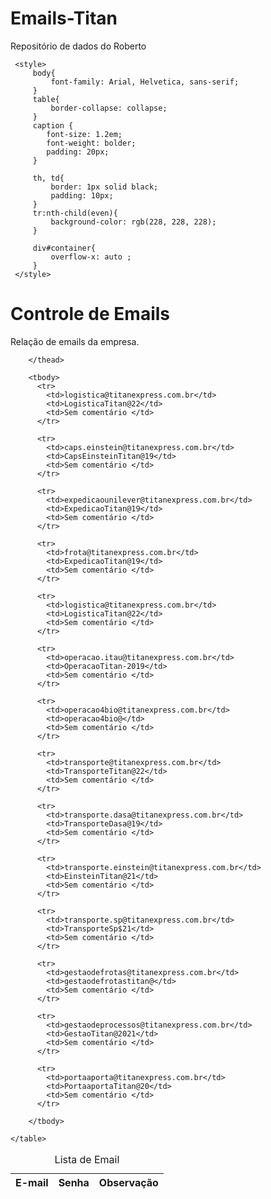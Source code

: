 # Emails-Titan
 Repositório de dados do Roberto
<html lang="en">

<head>
    <meta charset="UTF-8">
    <meta nome="viewport" content="width=device=width, initial-scale=1.0">
     <title>Controle de E-mails</title>

     <style>
         body{
             font-family: Arial, Helvetica, sans-serif;
         }
         table{
             border-collapse: collapse;
         }
         caption {
            font-size: 1.2em;
            font-weight: bolder;
            padding: 20px;
         }

         th, td{
             border: 1px solid black;
             padding: 10px;
         }
         tr:nth-child(even){
             background-color: rgb(228, 228, 228);
         }

         div#container{
             overflow-x: auto ;
         }
     </style>

</head> 
<body>
   <h1>Controle de Emails </h1>
   <p>Relação de emails da empresa.</p> 
   
   <div id="container">
    <table>
        <caption>Lista de Email</caption>
       <thead>
        <tr>
            <th>E-mail</th>
            <th>Senha</th>
            <th>Observação</th> 
        </tr>

        </thead>

        <tbody>
          <tr>
            <td>logistica@titanexpress.com.br</td>
            <td>LogisticaTitan@22</td>
            <td>Sem comentário </td>
          </tr>

          <tr>
            <td>caps.einstein@titanexpress.com.br</td>
            <td>CapsEinsteinTitan@19</td>
            <td>Sem comentário </td>
          </tr>
          
          <tr>
            <td>expedicaounilever@titanexpress.com.br</td>
            <td>ExpedicaoTitan@19</td>
            <td>Sem comentário </td>
          </tr>

          <tr>
            <td>frota@titanexpress.com.br</td>
            <td>ExpedicaoTitan@19</td>
            <td>Sem comentário </td>
          </tr>

          <tr>
            <td>logistica@titanexpress.com.br</td>
            <td>LogisticaTitan@22</td>
            <td>Sem comentário </td>
          </tr>

          <tr>
            <td>operacao.itau@titanexpress.com.br</td>
            <td>OperacaoTitan-2019</td>
            <td>Sem comentário </td>
          </tr>

          <tr>
            <td>operacao4bio@titanexpress.com.br</td>
            <td>operacao4bio@</td>
            <td>Sem comentário </td>
          </tr>

          <tr>
            <td>transporte@titanexpress.com.br</td>
            <td>TransporteTitan@22</td>
            <td>Sem comentário </td>
          </tr>

          <tr>
            <td>transporte.dasa@titanexpress.com.br</td>
            <td>TransporteDasa@19</td>
            <td>Sem comentário </td>
          </tr>

          <tr>
            <td>transporte.einstein@titanexpress.com.br</td>
            <td>EinsteinTitan@21</td>
            <td>Sem comentário </td>
          </tr>

          <tr>
            <td>transporte.sp@titanexpress.com.br</td>
            <td>TransporteSp$21</td>
            <td>Sem comentário </td>
          </tr>

          <tr>
            <td>gestaodefrotas@titanexpress.com.br</td>
            <td>gestaodefrotastitan@</td>
            <td>Sem comentário </td>
          </tr>

          <tr>
            <td>gestaodeprocessos@titanexpress.com.br</td>
            <td>GestaoTitan@2021</td>
            <td>Sem comentário </td>
          </tr>

          <tr>
            <td>portaaporta@titanexpress.com.br</td>
            <td>PortaaportaTitan@20</td>
            <td>Sem comentário </td>
          </tr>
            
        </tbody>

    </table>
</div>
    
</body>

</html>
